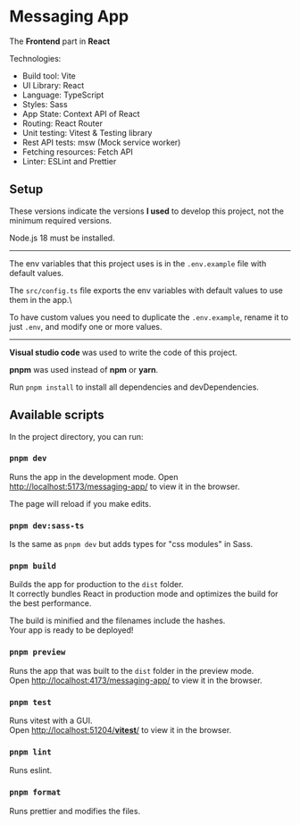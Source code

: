 # Messaging App

The **Frontend** part in **React**

Technologies:

- Build tool: Vite
- UI Library: React
- Language: TypeScript
- Styles: Sass
- App State: Context API of React
- Routing: React Router
- Unit testing: Vitest & Testing library
- Rest API tests: msw (Mock service worker)
- Fetching resources: Fetch API
- Linter: ESLint and Prettier

## Setup

These versions indicate the versions **I used** to develop this project, not the minimum required versions.

Node.js 18 must be installed.

---

The env variables that this project uses is in the `.env.example` file with default values.

The `src/config.ts` file exports the env variables with default values to use them in the app.\

To have custom values you need to duplicate the `.env.example`, rename it to just `.env`, and modify one or more values.

---

**Visual studio code** was used to write the code of this project.

**pnpm** was used instead of **npm** or **yarn**.

Run `pnpm install` to install all dependencies and devDependencies.

## Available scripts

In the project directory, you can run:

### `pnpm dev`

Runs the app in the development mode.
Open [http://localhost:5173/messaging-app/](http://localhost:5173/messaging-app/) to view it in the browser.

The page will reload if you make edits.

### `pnpm dev:sass-ts`

Is the same as `pnpm dev` but adds types for "css modules" in Sass.

### `pnpm build`

Builds the app for production to the `dist` folder.\
It correctly bundles React in production mode and optimizes the build for the best performance.

The build is minified and the filenames include the hashes.\
Your app is ready to be deployed!

### `pnpm preview`

Runs the app that was built to the `dist` folder in the preview mode.\
Open [http://localhost:4173/messaging-app/](http://localhost:4173/messaging-app/) to view it in the browser.

### `pnpm test`

Runs vitest with a GUI.\
Open [http://localhost:51204/**vitest**/](http://localhost:51204/__vitest__/) to view it in the browser.

### `pnpm lint`

Runs eslint.

### `pnpm format`

Runs prettier and modifies the files.
